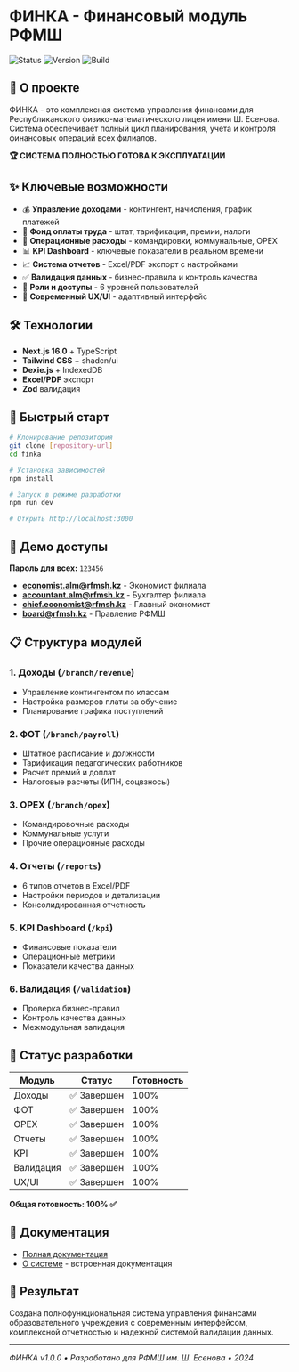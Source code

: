 # ФИНКА - Финансовый модуль РФМШ

![Status](https://img.shields.io/badge/Status-COMPLETED-success)
![Version](https://img.shields.io/badge/Version-1.0.0-blue)
![Build](https://img.shields.io/badge/Build-Passing-brightgreen)

## 🎯 О проекте

ФИНКА - это комплексная система управления финансами для Республиканского физико-математического лицея имени Ш. Есенова. Система обеспечивает полный цикл планирования, учета и контроля финансовых операций всех филиалов.

**🏆 СИСТЕМА ПОЛНОСТЬЮ ГОТОВА К ЭКСПЛУАТАЦИИ**

## ✨ Ключевые возможности

- 💰 **Управление доходами** - контингент, начисления, график платежей
- 👥 **Фонд оплаты труда** - штат, тарификация, премии, налоги  
- 🏢 **Операционные расходы** - командировки, коммунальные, OPEX
- 📊 **KPI Dashboard** - ключевые показатели в реальном времени
- 📈 **Система отчетов** - Excel/PDF экспорт с настройками
- ✅ **Валидация данных** - бизнес-правила и контроль качества
- 🔐 **Роли и доступы** - 6 уровней пользователей
- 🎨 **Современный UX/UI** - адаптивный интерфейс

## 🛠 Технологии

- **Next.js 16.0** + TypeScript
- **Tailwind CSS** + shadcn/ui
- **Dexie.js** + IndexedDB
- **Excel/PDF** экспорт
- **Zod** валидация

## 🚀 Быстрый старт

```bash
# Клонирование репозитория
git clone [repository-url]
cd finka

# Установка зависимостей  
npm install

# Запуск в режиме разработки
npm run dev

# Открыть http://localhost:3000
```

## 👥 Демо доступы

**Пароль для всех:** `123456`

- **economist.alm@rfmsh.kz** - Экономист филиала
- **accountant.alm@rfmsh.kz** - Бухгалтер филиала
- **chief.economist@rfmsh.kz** - Главный экономист
- **board@rfmsh.kz** - Правление РФМШ

## 📋 Структура модулей

### 1. Доходы (`/branch/revenue`)
- Управление контингентом по классам
- Настройка размеров платы за обучение
- Планирование графика поступлений

### 2. ФОТ (`/branch/payroll`) 
- Штатное расписание и должности
- Тарификация педагогических работников
- Расчет премий и доплат
- Налоговые расчеты (ИПН, соцвзносы)

### 3. OPEX (`/branch/opex`)
- Командировочные расходы
- Коммунальные услуги
- Прочие операционные расходы

### 4. Отчеты (`/reports`)
- 6 типов отчетов в Excel/PDF
- Настройки периодов и детализации
- Консолидированная отчетность

### 5. KPI Dashboard (`/kpi`)
- Финансовые показатели
- Операционные метрики  
- Показатели качества данных

### 6. Валидация (`/validation`)
- Проверка бизнес-правил
- Контроль качества данных
- Межмодульная валидация

## 🎯 Статус разработки

| Модуль | Статус | Готовность |
|--------|--------|------------|
| Доходы | ✅ Завершен | 100% |
| ФОТ | ✅ Завершен | 100% |
| OPEX | ✅ Завершен | 100% |
| Отчеты | ✅ Завершен | 100% |
| KPI | ✅ Завершен | 100% |
| Валидация | ✅ Завершен | 100% |
| UX/UI | ✅ Завершен | 100% |

**Общая готовность: 100% ✅**

## 📖 Документация

- [Полная документация](./SYSTEM_COMPLETED.md)
- [О системе](http://localhost:3000/about) - встроенная документация

## 🏅 Результат

Создана полнофункциональная система управления финансами образовательного учреждения с современным интерфейсом, комплексной отчетностью и надежной системой валидации данных.

---

*ФИНКА v1.0.0 • Разработано для РФМШ им. Ш. Есенова • 2024*
